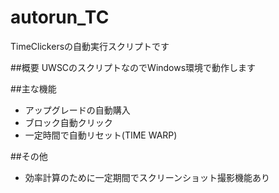 # autorun_TC
TimeClickersの自動実行スクリプトです

##概要
UWSCのスクリプトなのでWindows環境で動作します

##主な機能
* アップグレードの自動購入
* ブロック自動クリック
* 一定時間で自動リセット(TIME WARP)

##その他
* 効率計算のために一定期間でスクリーンショット撮影機能あり
